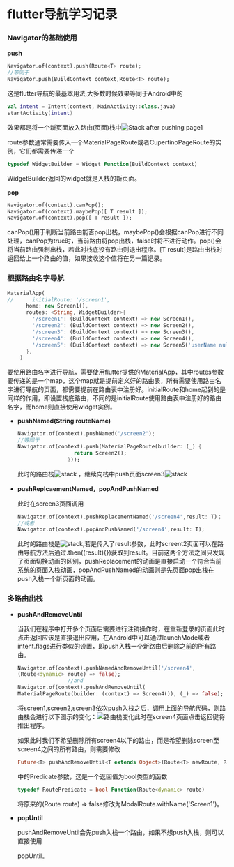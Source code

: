 # flutter导航学习记录

### Navigator的基础使用

**push**

```dart
Navigator.of(context).push(Route<T> route);
//等同于
Navigator.push(BuildContext context,Route<T> route);
```

这是flutter导航的最基本用法,大多数时候效果等同于Android中的

```kotlin
val intent = Intent(context, MainActivity::class.java)
startActivity(intent)
```

效果都是将一个新页面放入路由(页面)栈中![Stack after pushing page1](/Users/admin/dev/mybook/QQ20190123-152727.png)

route参数通常需要传入一个MaterialPageRoute或者CupertinoPageRoute的实例，它们都需要传递一个

```dart
typedef WidgetBuilder = Widget Function(BuildContext context)
```

WidgetBuilder返回的widget就是入栈的新页面。

**pop**

```dart
Navigator.of(context).canPop();
Navigator.of(context).maybePop([ T result ]);
Navigator.of(context).pop([ T result ]); 
```

canPop()用于判断当前路由能否pop出栈，maybePop()会根据canPop进行不同处理，canPop为true时，当前路由将pop出栈，false时将不进行动作。pop()会将当前路由强制出栈，若此时栈底没有路由则退出程序。[T result]是路由出栈时返回给上一个路由的值，如果接收这个值将在另一篇记录。

### 根据路由名字导航

```dart
MaterialApp(
//      initialRoute: '/screen1',
      home: new Screen1(),
      routes: <String, WidgetBuilder>{
        '/screen1': (BuildContext context) => new Screen1(),
        '/screen2': (BuildContext context) => new Screen2(),
        '/screen3': (BuildContext context) => new Screen3(),
        '/screen4': (BuildContext context) => new Screen4(),
        '/screen5': (BuildContext context) => new Screen5('userName null'),
      },
    )
```

​	要使用路由名字进行导航，需要使用flutter提供的MaterialApp，其中routes参数要传递的是一个map，这个map就是提前定义好的路由表，所有需要使用路由名字进行导航的页面，都需要提前在路由表中注册好。initialRoute和home起到的是同样的作用，即设置栈底路由，不同的是initialRoute使用路由表中注册好的路由名字，而home则直接使用widget实例。

- **pushNamed(String routeName)**

  ```dart
  Navigator.of(context).pushNamed('/screen2');
  //等同于
  Navigator.of(context).push(MaterialPageRoute(builder: (_) {
                    return Screen2();
                  }));
  ```

  此时的路由栈![stack](/Users/admin/dev/mybook/QQ20190123-171044.png)  ，继续向栈中push页面screen3![stack](/Users/admin/dev/mybook/QQ20190123-171238.png)

- **pushReplcaementNamed，popAndPushNamed**

  此时在screen3页面调用

  ```dart
  Navigator.of(context).pushReplacementNamed('/screen4',result: T)；
  //或者
  Navigator.of(context).popAndPushNamed('/screen4',result: T);
  ```

  此时的路由栈是![stack](/Users/admin/dev/mybook/QQ20190123-174817.png),若是传入了result参数，此时screent2页面可以在路由导航方法后通过.then((result){})获取到result。目前这两个方法之间只发现了页面切换动画的区别，pushReplacement的动画是直接启动一个符合当前系统的页面入栈动画，popAndPushNamed的动画则是先页面pop出栈在push入栈一个新页面的动画。

### 多路由出栈

- **pushAndRemoveUntil**

  ​	当我们在程序中打开多个页面后需要进行注销操作时，在重新登录的页面此时点击返回应该是直接退出应用，在Android中可以通过launchMode或者intent.flags进行类似的设置，即push入栈一个新路由后删除之前的所有路由。

  ```dart
  Navigator.of(context).pushNamedAndRemoveUntil('/screen4',
  (Route<dynamic> route) => false);
                  //and
  Navigator.of(context).pushAndRemoveUntil(
  MaterialPageRoute(builder: (context) => Screen4()), (_) => false);
  ```

   将screen1,screen2,screen3依次push入栈之后，调用上面的导航代码，则路由栈会进行以下图示的变化：![路由栈变化](/Users/admin/dev/mybook/QQ20190125-105625.png)此时在screen4页面点击返回键将推出程序。

  ​	如果此时我们不希望删除所有screen4以下的路由，而是希望删除screen至screen4之间的所有路由，则需要修改

  ```dart
  Future<T> pushAndRemoveUntil<T extends Object>(Route<T> newRoute, RoutePredicate predicate)
  ```

  中的Predicate参数，这是一个返回值为bool类型的函数

  ```dart
  typedef RoutePredicate = bool Function(Route<dynamic> route)
  ```

  将原来的(Route<dynamic> route) => false修改为ModalRoute.withName('Screen1')。

- **popUntil**

  ​	pushAndRemoveUntil会先push入栈一个路由，如果不想push入栈，则可以直接使用

  popUntil。